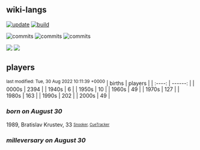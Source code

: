 ## wiki-langs
[![update](https://github.com/dreamerminsk/wiki-langs/actions/workflows/update-tables.yml/badge.svg)](https://github.com/dreamerminsk/wiki-langs/actions/workflows/update-tables.yml)
[![build](https://github.com/dreamerminsk/wiki-langs/actions/workflows/build.yml/badge.svg)](https://github.com/dreamerminsk/wiki-langs/actions/workflows/build.yml)

![commits](https://img.shields.io/github/commit-activity/y/dreamerminsk/wiki-langs)
![commits](https://img.shields.io/github/commit-activity/m/dreamerminsk/wiki-langs)
![commits](https://img.shields.io/github/commit-activity/w/dreamerminsk/wiki-langs)

![](https://img.shields.io/github/languages/code-size/dreamerminsk/wiki-langs)
![](https://img.shields.io/github/repo-size/dreamerminsk/wiki-langs)

## players
<sup>last modified: Tue, 30 Aug 2022 10:11:39 +0000</sup>
| births | players |
| :----: | ------: |
| 0000s | 2394 |
| 1940s | 6 |
| 1950s | 10 |
| 1960s | 49 |
| 1970s | 127 |
| 1980s | 163 |
| 1990s | 202 |
| 2000s | 49 |

### ***born on August 30***
1989, Bratislav Krustev, 33 <sub><sup>[Snooker](http://www.snooker.org/res/index.asp?player=1126), [CueTracker](http://cuetracker.net/Players/bratislav-krustev/)</sup></sub>


### ***milleversary on August 30***



